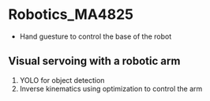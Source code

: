 # Robotics_MA4825

* Hand guesture to control the base of the robot

## Visual servoing with a robotic arm

1. YOLO for object detection
2. Inverse kinematics using optimization to control the arm
